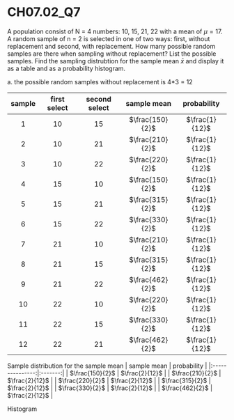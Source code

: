 # CH07.02_Q7 #
A population consist of N = 4 numbers: 10, 15, 21, 22 with a mean of $\mu = 17$. 
A random sample of n = 2 is selected in one of two ways: first, without replacement and second, with replacement.
How many possible random samples are there when sampling without replacement? List the possible samples.
Find the sampling distrubtion for the sample mean $\bar x$ and display it as a table and as a probability histogram.

a. the possible random samples without replacement is 4*3 = 12

| sample |first select | second select | sample mean       | probability |
|:------:|:-----------:|:-------------:|:-----------------:|:-------------:|
| 1      | 10          |  15           | $\frac{150}{2}$ | $\frac{1}{12}$ |
| 2      | 10          |  21           | $\frac{210}{2}$ | $\frac{1}{12}$ |
| 3      | 10          |  22           | $\frac{220}{2}$ | $\frac{1}{12}$ |
| 4      | 15          |  10           | $\frac{150}{2}$ | $\frac{1}{12}$ |
| 5      | 15          |  21           | $\frac{315}{2}$ | $\frac{1}{12}$ |
| 6      | 15          |  22           | $\frac{330}{2}$ | $\frac{1}{12}$ |
| 7      | 21          |  10           | $\frac{210}{2}$ | $\frac{1}{12}$ |
| 8      | 21          |  15           | $\frac{315}{2}$ | $\frac{1}{12}$ |
| 9      | 21          |  22           | $\frac{462}{2}$ | $\frac{1}{12}$ |
| 10     | 22          |  10           | $\frac{220}{2}$ | $\frac{1}{12}$ |
| 11     | 22          |  15           | $\frac{330}{2}$ | $\frac{1}{12}$ |
| 12     | 22          |  21           | $\frac{462}{2}$ | $\frac{1}{12}$ |


Sample distribution for the sample mean
| sample mean | probability |
|:---------------:|:-------:|
| $\frac{150}{2}$ | $\frac{2}{12}$ |
| $\frac{210}{2}$ | $\frac{2}{12}$ |
| $\frac{220}{2}$ | $\frac{2}{12}$ |
| $\frac{315}{2}$ | $\frac{2}{12}$ |
| $\frac{330}{2}$ | $\frac{2}{12}$ |
| $\frac{462}{2}$ | $\frac{2}{12}$ |

Histogram


